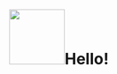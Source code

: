 <h1><img src="https://user-images.githubusercontent.com/76584961/216099537-e1b5f736-96a4-4dee-94f3-5f040a105cfa.gif" style="height: 100px"/>Hello!</h1>
<!--
**Undong00/Undong00** is a ✨ _special_ ✨ repository because its `README.md` (this file) appears on your GitHub profile.

Here are some ideas to get you started:

- 🔭 I’m currently working on ...
- 🌱 I’m currently learning ...
- 👯 I’m looking to collaborate on ...
- 🤔 I’m looking for help with ...
- 💬 Ask me about ...
- 📫 How to reach me: ...
- 😄 Pronouns: ...
- ⚡ Fun fact: ...
-->
